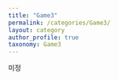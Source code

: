 ```yaml
---
title: "Game3"
permalink: /categories/Game3/
layout: category
author_profile: true
taxonomy: Game3
---
```


미정